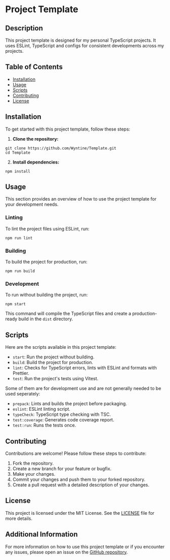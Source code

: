 # Project Template

## Description

This project template is designed for my personal TypeScript projects. It uses ESLint, TypeScript and configs for consistent developments across my projects.

## Table of Contents

- [Installation](#installation)
- [Usage](#usage)
- [Scripts](#scripts)
- [Contributing](#contributing)
- [License](#license)

## Installation

To get started with this project template, follow these steps:

1. **Clone the repository:**

```
git clone https://github.com/Wyntine/Template.git
cd Template
```

2. **Install dependencies:**

```
npm install
```

## Usage

This section provides an overview of how to use the project template for your development needs.

### Linting

To lint the project files using ESLint, run:

```
npm run lint
```

### Building

To build the project for production, run:

```
npm run build
```

### Development

To run without building the project, run:

```
npm start
```

This command will compile the TypeScript files and create a production-ready build in the `dist` directory.

## Scripts

Here are the scripts available in this project template:

- `start`: Run the project without building.
- `build`: Build the project for production.
- `lint`: Checks for TypeScript errors, lints with ESLint and formats with Prettier.
- `test`: Run the project's tests using Vitest.

Some of them are for development use and are not generally needed to be used seperately:

- `prepack`: Lints and builds the project before packaging.
- `eslint`: ESLint linting script.
- `typeCheck`: TypeScript type checking with TSC.
- `test:coverage`: Generates code coverage report.
- `test:run`: Runs the tests once.

## Contributing

Contributions are welcome! Please follow these steps to contribute:

1. Fork the repository.
2. Create a new branch for your feature or bugfix.
3. Make your changes.
4. Commit your changes and push them to your forked repository.
5. Create a pull request with a detailed description of your changes.

## License

This project is licensed under the MIT License. See the [LICENSE](LICENSE) file for more details.

## Additional Information

For more information on how to use this project template or if you encounter any issues, please open an issue on the [GitHub repository](https://github.com/Wyntine/Template).
